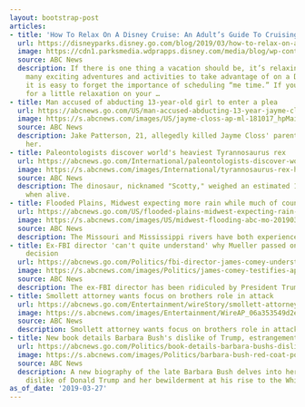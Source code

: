 ```yaml
---
layout: bootstrap-post
articles:
- title: 'How To Relax On A Disney Cruise: An Adult’s Guide To Cruising With Disney'
  url: https://disneyparks.disney.go.com/blog/2019/03/how-to-relax-on-a-disney-cruise-an-adults-guide-to-cruising-with-disney/
  image: https://cdn1.parksmedia.wdprapps.disney.com/media/blog/wp-content/uploads/2019/03/adcl23424982034234fi.jpg
  source: ABC News
  description: If there is one thing a vacation should be, it’s relaxing. With so
    many exciting adventures and activities to take advantage of on a Disney cruise,
    it is easy to forget the importance of scheduling “me time.” If you’re looking
    for a little relaxation on your …
- title: Man accused of abducting 13-year-old girl to enter a plea
  url: https://abcnews.go.com/US/man-accused-abducting-13-year-jayme-closs-enter/story?id=61959872
  image: https://s.abcnews.com/images/US/jayme-closs-ap-ml-181017_hpMain_16x9_992.jpg
  source: ABC News
  description: Jake Patterson, 21, allegedly killed Jayme Closs' parents then kidnapped
    her.
- title: Paleontologists discover world's heaviest Tyrannosaurus rex
  url: https://abcnews.go.com/International/paleontologists-discover-worlds-heaviest-tyrannosaurus-rex/story?id=61972527
  image: https://s.abcnews.com/images/International/tyrannosaurus-rex-ht-ml-190327_hpMain_16x9_992.jpg
  source: ABC News
  description: The dinosaur, nicknamed "Scotty," weighed an estimated 19,500 pounds
    when alive.
- title: Flooded Plains, Midwest expecting more rain while much of country warms up
  url: https://abcnews.go.com/US/flooded-plains-midwest-expecting-rain-country-warms/story?id=61973396
  image: https://s.abcnews.com/images/US/midwest-flooding-abc-mo-20190327_hpMain_16x9_992.jpg
  source: ABC News
  description: The Missouri and Mississippi rivers have both experienced flooding.
- title: Ex-FBI director 'can't quite understand' why Mueller passed on obstruction
    decision
  url: https://abcnews.go.com/Politics/fbi-director-james-comey-understand-mueller-passed-obstruction/story?id=61974338
  image: https://s.abcnews.com/images/Politics/james-comey-testifies-ap-jc-181122_hpMain_16x9_992.jpg
  source: ABC News
  description: The ex-FBI director has been ridiculed by President Trump for two years.
- title: Smollett attorney wants focus on brothers role in attack
  url: https://abcnews.go.com/Entertainment/wireStory/smollett-attorney-focus-brothers-role-attack-61970833
  image: https://s.abcnews.com/images/Entertainment/WireAP_06a353549d2e4c789bee3aa2821b1066_16x9_992.jpg
  source: ABC News
  description: Smollett attorney wants focus on brothers role in attack go.com
- title: New book details Barbara Bush's dislike of Trump, estrangement from GOP
  url: https://abcnews.go.com/Politics/book-details-barbara-bushs-dislike-trump-estrangement-gop/story?id=61960776
  image: https://s.abcnews.com/images/Politics/barbara-bush-red-coat-portrait-gty-jc-180416_hpMain_1_16x9_992.jpg
  source: ABC News
  description: A new biography of the late Barbara Bush delves into her distrust and
    dislike of Donald Trump and her bewilderment at his rise to the White House.
as_of_date: '2019-03-27'
---
```



